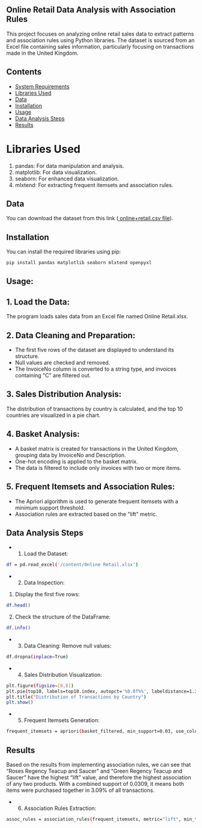 ## Online Retail Data Analysis with Association Rules
This project focuses on analyzing online retail sales data to extract patterns and association rules using Python libraries. The dataset is sourced from an Excel file containing sales information, particularly focusing on transactions made in the United Kingdom.

## Contents
- [System Requirements](#System_Requirements)
- [Libraries Used](#Libraries_Used)
- [Data](#Data)
- [Installation](#Installation)
- [Usage](#Usage)
- [Data Analysis Steps](#Data_Analysis_Steps)
- [Results](#Results)


# Libraries Used
1. pandas: For data manipulation and analysis.
2. matplotlib: For data visualization.
3. seaborn: For enhanced data visualization.
4. mlxtend: For extracting frequent itemsets and association rules.

## Data
You can download the dataset from this link ([ online+retail.csv file](https://archive.ics.uci.edu/dataset/352/online+retail)).

## Installation
You can install the required libraries using pip:

```bash
pip install pandas matplotlib seaborn mlxtend openpyxl
```



## Usage:
   ## 1. Load the Data:
 The program loads sales data from an Excel file named Online Retail.xlsx.

  
## 2. Data Cleaning and Preparation:
- The first five rows of the dataset are displayed to understand its structure.
- Null values are checked and removed.
- The InvoiceNo column is converted to a string type, and invoices containing "C" are filtered out.


## 3. Sales Distribution Analysis:
The distribution of transactions by country is calculated, and the top 10 countries are visualized in a pie chart.


## 4. Basket Analysis:
- A basket matrix is created for transactions in the United Kingdom, grouping data by InvoiceNo and Description.
- One-hot encoding is applied to the basket matrix.
- The data is filtered to include only invoices with two or more items.

## 5. Frequent Itemsets and Association Rules:
- The Apriori algorithm is used to generate frequent itemsets with a minimum support threshold.
- Association rules are extracted based on the "lift" metric.



## Data Analysis Steps
- 1. Load the Dataset:
```bash
df = pd.read_excel('/content/Online Retail.xlsx')
```
- 2. Data Inspection:
 



1. Display the first five rows:
 ```bash    
df.head()
```

  2. Check the structure of the DataFrame:
```bash
df.info()
```

- 3. Data Cleaning:
Remove null values:
```bash
df.dropna(inplace=True)
```

- 4. Sales Distribution Visualization:
 ```bash
plt.figure(figsize=[8,8])
plt.pie(top10, labels=top10.index, autopct='%0.0f%%', labeldistance=1.3)
plt.title("Distribution of Transactions by Country")
plt.show()
```

- 5. Frequent Itemsets Generation:
```bash
frequent_itemsets = apriori(basket_filtered, min_support=0.03, use_colnames=True)
```
## Results
 Based on the results from implementing association rules, we can see that “Roses Regency Teacup and Saucer” and “Green Regency Teacup and Saucer” have the highest “lift” value, and therefore the highest association of any two products. With a combined support of 0.0309, it means both items were purchased together in 3.09% of all transactions.

- 6. Association Rules Extraction:
```bash
assoc_rules = association_rules(frequent_itemsets, metric="lift", min_threshold=1)
```
